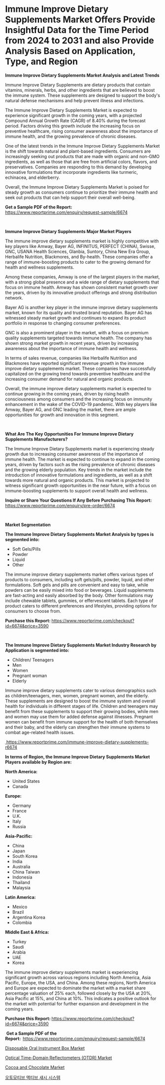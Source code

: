 <p><h1>Immune Improve Dietary Supplements Market Offers Provide Insightful Data for the Time Period from 2024 to 2031 and also Provide Analysis Based on Application, Type, and Region</h1></p><p><strong>Immune Improve Dietary Supplements Market Analysis and Latest Trends</strong></p>
<p><p>Immune Improve Dietary Supplements are dietary products that contain vitamins, minerals, herbs, and other ingredients that are believed to boost the immune system. These supplements are designed to support the body's natural defense mechanisms and help prevent illness and infections.</p><p>The Immune Improve Dietary Supplements Market is expected to experience significant growth in the coming years, with a projected Compound Annual Growth Rate (CAGR) of 8.40% during the forecast period. Factors driving this growth include the increasing focus on preventive healthcare, rising consumer awareness about the importance of immune health, and the growing prevalence of chronic diseases.</p><p>One of the latest trends in the Immune Improve Dietary Supplements Market is the shift towards natural and plant-based ingredients. Consumers are increasingly seeking out products that are made with organic and non-GMO ingredients, as well as those that are free from artificial colors, flavors, and preservatives. Companies are responding to this demand by developing innovative formulations that incorporate ingredients like turmeric, echinacea, and elderberry.</p><p>Overall, the Immune Improve Dietary Supplements Market is poised for steady growth as consumers continue to prioritize their immune health and seek out products that can help support their overall well-being.</p></p>
<p><strong>Get a Sample PDF of the Report:&nbsp;</strong> <a href="https://www.reportprime.com/enquiry/request-sample/6674">https://www.reportprime.com/enquiry/request-sample/6674</a></p>
<p>&nbsp;</p>
<p><strong>Immune Improve Dietary Supplements Major Market Players</strong></p>
<p><p>The immune improve dietary supplements market is highly competitive with key players like Amway, Bayer AG, INFINITUS, PERFECT (CHINA), Swisse, GNC, USANA Health Sciences, Glanbia, Suntory, China New Era Group, Herbalife Nutrition, Blackmores, and By-health. These companies offer a range of immune-boosting products to cater to the growing demand for health and wellness supplements.</p><p>Among these companies, Amway is one of the largest players in the market, with a strong global presence and a wide range of dietary supplements that focus on immune health. Amway has shown consistent market growth over the years, driven by its innovative product offerings and strong distribution network.</p><p>Bayer AG is another key player in the immune improve dietary supplements market, known for its quality and trusted brand reputation. Bayer AG has witnessed steady market growth and continues to expand its product portfolio in response to changing consumer preferences.</p><p>GNC is also a prominent player in the market, with a focus on premium quality supplements targeted towards immune health. The company has shown strong market growth in recent years, driven by increasing awareness about the importance of immune health and wellness.</p><p>In terms of sales revenue, companies like Herbalife Nutrition and Blackmores have reported significant revenue growth in the immune improve dietary supplements market. These companies have successfully capitalized on the growing trend towards preventive healthcare and the increasing consumer demand for natural and organic products.</p><p>Overall, the immune improve dietary supplements market is expected to continue growing in the coming years, driven by rising health consciousness among consumers and the increasing focus on immunity enhancement in the wake of the COVID-19 pandemic. With key players like Amway, Bayer AG, and GNC leading the market, there are ample opportunities for growth and innovation in this segment.</p></p>
<p>&nbsp;</p>
<p><strong>What Are The Key Opportunities For Immune Improve Dietary Supplements Manufacturers?</strong></p>
<p><p>The Immune Improve Dietary Supplements market is experiencing steady growth due to increasing consumer awareness of the importance of immune health. The market is expected to continue to expand in the coming years, driven by factors such as the rising prevalence of chronic diseases and the growing elderly population. Key trends in the market include the introduction of innovative formulations and ingredients, as well as a shift towards more natural and organic products. This market is projected to witness significant growth opportunities in the near future, with a focus on immune-boosting supplements to support overall health and wellness.</p></p>
<p><strong>Inquire or Share Your Questions If Any Before Purchasing This Report:</strong> <a href="https://www.reportprime.com/enquiry/pre-order/6674">https://www.reportprime.com/enquiry/pre-order/6674</a></p>
<p>&nbsp;</p>
<p><strong>Market Segmentation</strong></p>
<p><strong>The Immune Improve Dietary Supplements Market Analysis by types is segmented into:</strong></p>
<p><ul><li>Soft Gels/Pills</li><li>Powder</li><li>Liquid</li><li>Other</li></ul></p>
<p><p>The immune improve dietary supplements market offers various types of products to consumers, including soft gels/pills, powder, liquid, and other formulations. Soft gels and pills are convenient and easy to take, while powders can be easily mixed into food or beverages. Liquid supplements are fast-acting and easily absorbed by the body. Other formulations may include chewable tablets, gummies, or effervescent tablets. Each type of product caters to different preferences and lifestyles, providing options for consumers to choose from.</p></p>
<p><strong>Purchase this Report:&nbsp;</strong><a href="https://www.reportprime.com/checkout?id=6674&price=3590">https://www.reportprime.com/checkout?id=6674&price=3590</a></p>
<p>&nbsp;</p>
<p><strong>The Immune Improve Dietary Supplements Market Industry Research by Application is segmented into:</strong></p>
<p><ul><li>Children/ Teenagers</li><li>Men</li><li>Women</li><li>Pregnant woman</li><li>Elderly</li></ul></p>
<p><p>Immune improve dietary supplements cater to various demographics such as children/teenagers, men, women, pregnant women, and the elderly. These supplements are designed to boost the immune system and overall health for individuals in different stages of life. Children and teenagers may benefit from these supplements to support their growing bodies, while men and women may use them for added defense against illnesses. Pregnant women can benefit from immune support for the health of both themselves and their baby, and the elderly can strengthen their immune systems to combat age-related health issues.</p></p>
<p><a href="https://www.reportprime.com/immune-improve-dietary-supplements-r6674">&nbsp;https://www.reportprime.com/immune-improve-dietary-supplements-r6674</a></p>
<p><strong>In terms of Region, the Immune Improve Dietary Supplements Market Players available by Region are:</strong></p>
<p>
    <p> <strong> North America: </strong>
        <ul>
            <li>United States</li>
            <li>Canada</li>
        </ul>
        </p> 
    <p> <strong> Europe: </strong>
        <ul>
            <li>Germany</li>
            <li>France</li>
            <li>U.K.</li>
            <li>Italy</li>
            <li>Russia</li>
        </ul>
        </p> 
    <p> <strong> Asia-Pacific: </strong>
        <ul>
            <li>China</li>
            <li>Japan</li>
            <li>South Korea</li>
            <li>India</li>
            <li>Australia</li>
            <li>China Taiwan</li>
            <li>Indonesia</li>
            <li>Thailand</li>
            <li>Malaysia</li>
        </ul>
        </p> 
    <p> <strong> Latin America: </strong>
        <ul>
            <li>Mexico</li>
            <li>Brazil</li>
            <li>Argentina Korea</li>
            <li>Colombia</li>
        </ul>
        </p> 
    <p> <strong> Middle East & Africa: </strong>
        <ul>
            <li>Turkey</li>
            <li>Saudi</li>
            <li>Arabia</li>
            <li>UAE</li>
            <li>Korea</li>
        </ul>
    </p>
    </p>
<p><p>The immune improve dietary supplements market is experiencing significant growth across various regions including North America, Asia Pacific, Europe, the USA, and China. Among these regions, North America and Europe are expected to dominate the market with a market share percentage valuation of 25% each, followed closely by the USA at 20%, Asia Pacific at 15%, and China at 10%. This indicates a positive outlook for the market with potential for further expansion and development in the coming years.</p></p>
<p><strong>Purchase this Report: </strong><a href="https://www.reportprime.com/checkout?id=6674&price=3590">https://www.reportprime.com/checkout?id=6674&price=3590</a></p>
<p>&nbsp;<strong>Get a Sample PDF of the Report:&nbsp;&nbsp;</strong><a href="https://www.reportprime.com/enquiry/request-sample/6674">https://www.reportprime.com/enquiry/request-sample/6674</a></p>
<p><strong></strong></p>
<p><p><a href="https://www.linkedin.com/pulse/disposable-oral-instrument-box-market-size-global-industry-gaf2e?trackingId=nokF7frbDFaSRnECLHlVoA%3D%3D">Disposable Oral Instrument Box Market</a></p><p><a href="https://www.linkedin.com/pulse/optical-time-domain-reflectometers-otdr-market-challenges-mjcce?trackingId=n9s%2Fn6z%2FPxqRH3Gbd6%2FZqg%3D%3D">Optical Time-Domain Reflectometers (OTDR) Market</a></p><p><a href="https://github.com/JameTravis/Market-Research-Report-List-4/blob/main/cocoa-and-chocolate-market.md">Cocoa and Chocolate Market</a></p><p><a href="https://github.com/laholand/Market-Research-Report-List-3/blob/main/510280018335.md">오토모티브 액티브 섀시 시스템</a></p></p>